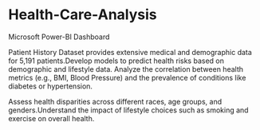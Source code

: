 # Health-Care-Analysis
Microsoft Power-BI Dashboard

Patient History Dataset provides extensive medical and demographic data for 5,191 patients.Develop models to predict health risks based on demographic and lifestyle data. 
Analyze the correlation between health metrics (e.g., BMI, Blood Pressure) and the prevalence of conditions like diabetes or hypertension.

Assess health disparities across different races, age groups, and genders.Understand the impact of lifestyle choices such as smoking and exercise on overall health.
